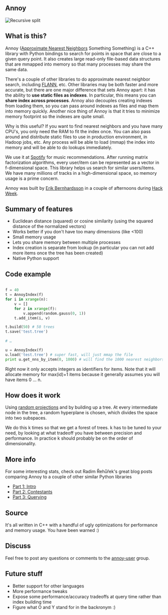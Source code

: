 ## Annoy

![Recursive split](https://raw.github.com/erikbern/annoy/master/ann.png)

## What is this?

Annoy ([Approximate Nearest Neighbors](http://en.wikipedia.org/wiki/Nearest_neighbor_search#Approximate_nearest_neighbor) Something Something) is a C++ library with Python bindings to search for points in space that are close to a given query point. It also creates large read-only file-based data structures that are mmapped into memory so that many processes may share the same data.

There's a couple of other libraries to do approximate nearest neighbor search, including [FLANN](https://github.com/mariusmuja/flann), etc. Other libraries may be both faster and more accurate, but there are one major difference that sets Annoy apart: it has the ability to **use static files as indexes**. In particular, this means you can **share index across processes**. Annoy also decouples creating indexes from loading them, so you can pass around indexes as files and map them into memory quickly. Another nice thing of Annoy is that it tries to minimize memory footprint so the indexes are quite small.

Why is this useful? If you want to find nearest neighbors and you have many CPU's, you only need the RAM to fit the index once. You can also pass around and distribute static files to use in production environment, in Hadoop jobs, etc. Any process will be able to load (mmap) the index into memory and will be able to do lookups immediately.

We use it at [Spotify](http://www.spotify.com/) for music recommendations. After running matrix factorization algorithms, every user/item can be represented as a vector in f-dimensional space. This library helps us search for similar users/items. We have many millions of tracks in a high-dimensional space, so memory usage is a prime concern.

Annoy was built by [Erik Bernhardsson](http://www.erikbern.com) in a couple of afternoons during [Hack Week](http://labs.spotify.com/2013/02/15/organizing-a-hack-week/).

## Summary of features

* Euclidean distance (squared) or cosine similarity (using the squared distance of the normalized vectors)
* Works better if you don't have too many dimensions (like <100)
* Small memory usage
* Lets you share memory between multiple processes
* Index creation is separate from lookup (in particular you can not add more items once the tree has been created)
* Native Python support

## Code example

```python

f = 40
t = AnnoyIndex(f)
for i in xrange(n):
    v = []
    for z in xrange(f):
        v.append(random.gauss(0, 1))
    t.add_item(i, v)

t.build(50) # 50 trees
t.save('test.tree')
    
# …

u = AnnoyIndex(f)
u.load('test.tree') # super fast, will just mmap the file
print u.get_nns_by_item(0, 1000) # will find the 1000 nearest neighbors
```

Right now it only accepts integers as identifiers for items. Note that it will allocate memory for max(id)+1 items because it generally assumes you will have items 0 … n.

## How does it work

Using [random projections](http://en.wikipedia.org/wiki/Locality-sensitive_hashing#Random_projection) and by building up a tree. At every intermediate node in the tree, a random hyperplane is chosen, which divides the space into two subspaces.

We do this k times so that we get a forest of trees. k has to be tuned to your need, by looking at what tradeoff you have between precision and performance. In practice k should probably be on the order of dimensionality.

## More info

For some interesting stats, check out Radim Řehůřek's great blog posts comparing Annoy to a couple of other similar Python libraries
* [Part 1: Intro](http://radimrehurek.com/2013/11/performance-shootout-of-nearest-neighbours-intro/)
* [Part 2: Contestants](http://radimrehurek.com/2013/12/performance-shootout-of-nearest-neighbours-contestants/)
* [Part 3: Querying](http://radimrehurek.com/2014/01/performance-shootout-of-nearest-neighbours-querying/)

## Source

It's all written in C++ with a handful of ugly optimizations for performance and memory usage. You have been warned :)

## Discuss

Feel free to post any questions or comments to the [annoy-user](https://groups.google.com/group/annoy-user) group.

## Future stuff

* Better support for other languages
* More performance tweaks
* Expose some performance/accuracy tradeoffs at query time rather than index building time
* Figure what O and Y stand for in the backronym :)

